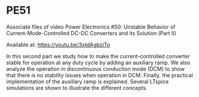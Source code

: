 # PE51

Associate files of video Power Electronics #50: Unstable Behavior of Current-Mode-Controlled DC-DC Converters and its Solution (Part II)

Available at: https://youtu.be/3xtdAgbziTo

In this second part we study how to make the current-controlled converter stable for operation at any duty cycle by adding an auxiliary ramp. We also analyze the operation in discontinuous conduction mode (DCM) to show that there is no stability issues when operation in DCM. Finally, the practical implementation of the auxiliary ramp is explained. Several LTspice simulations are shown to illustrate the different concepts.
